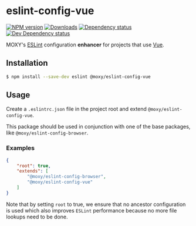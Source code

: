# eslint-config-vue

[![NPM version][npm-image]][npm-url] [![Downloads][downloads-image]][npm-url]
[![Dependency status][david-dm-image]][david-dm-url] [![Dev Dependency status][david-dm-dev-image]][david-dm-dev-url]

[npm-url]:https://npmjs.org/package/@moxy/eslint-config-vue
[npm-image]:https://img.shields.io/npm/v/@moxy/eslint-config-vue.svg
[downloads-image]:https://img.shields.io/npm/dm/@moxy/eslint-config-vue.svg
[david-dm-url]:https://david-dm.org/moxystudio/eslint-config?path=packages/eslint-config-vue
[david-dm-image]:https://img.shields.io/david/moxystudio/eslint-config.svg?path=packages/eslint-config-vue
[david-dm-dev-url]:https://david-dm.org/moxystudio/eslint-config?type=dev&path=packages/eslint-config-vue
[david-dm-dev-image]:https://img.shields.io/david/dev/moxystudio/eslint-config.svg?path=packages/eslint-config-vue

MOXY's [ESLint](http://eslint.org/) configuration **enhancer** for projects that use [Vue](https://vuejs.org).

## Installation

```sh
$ npm install --save-dev eslint @moxy/eslint-config-vue
```

## Usage

Create a `.eslintrc.json` file in the project root and extend `@moxy/eslint-config-vue`.

This package should be used in conjunction with one of the base packages, like `@moxy/eslint-config-browser`.

### Examples

```json
{
    "root": true,
    "extends": [
        "@moxy/eslint-config-browser",
        "@moxy/eslint-config-vue"
    ]
}
```

Note that by setting `root` to true, we ensure that no ancestor configuration is used which also improves `ESLint` performance because no more file lookups need to be done.
